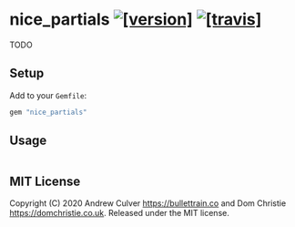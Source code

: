 # nice_partials [![[version]](https://badge.fury.io/rb/nice_partials.svg)](https://badge.fury.io/rb/nice_partials)  [![[travis]](https://travis-ci.org/andrewculver/nice_partials.svg)](https://travis-ci.org/andrewculver/nice_partials)

TODO


## Setup

Add to your `Gemfile`:

```ruby
gem "nice_partials"
```


## Usage

```ruby
```


## MIT License

Copyright (C) 2020 Andrew Culver <https://bullettrain.co> and Dom Christie <https://domchristie.co.uk>. Released under the MIT license.
